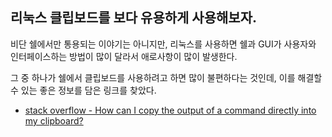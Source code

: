 ## 리눅스 클립보드를 보다 유용하게 사용해보자.

비단 쉘에서만 통용되는 이야기는 아니지만, 리눅스를 사용하면 쉘과 GUI가 사용자와 인터페이스하는 방법이 많이 달라서 애로사항이 많이 발생한다.  


그 중 하나가 쉘에서 클립보드를 사용하려고 하면 많이 불편하다는 것인데, 이를 해결할 수 있는 좋은 정보를 담은 링크를 찾았다.  

* [stack overflow - How can I copy the output of a command directly into my clipboard?
](https://stackoverflow.com/questions/5130968/how-can-i-copy-the-output-of-a-command-directly-into-my-clipboard)


